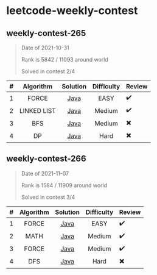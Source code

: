 # leetcode-weekly-contest

## weekly-contest-265

> Date of 2021-10-31
>
> Rank is 5842 / 11093 around world
>
> Solved in contest 2/4

|  #   |  Algorithm  |                           Solution                           | Difficulty | Review                   |
| :--: | :---------: | :----------------------------------------------------------: | :--------: | ------------------------ |
|  1   |    FORCE    | [Java](https://github.com/mbfjllybl/leetcode-weekly-contest/blob/master/weeklyContest/weeklyContest265/problem1/Solution.java) |    EASY    | :heavy_check_mark:       |
|  2   | LINKED LIST | [Java](https://github.com/mbfjllybl/leetcode-weekly-contest/blob/master/weeklyContest/weeklyContest265/problem2/Solution.java) |   Medium   | :heavy_check_mark:       |
|  3   |     BFS     | [Java](https://github.com/mbfjllybl/leetcode-weekly-contest/blob/master/weeklyContest/weeklyContest265/problem3/Solution.java) |   Medium   | :heavy_multiplication_x: |
|  4   |     DP      | [Java](https://github.com/mbfjllybl/leetcode-weekly-contest/blob/master/weeklyContest/weeklyContest265/problem4/Solution.java) |    Hard    | :heavy_multiplication_x: |

## weekly-contest-266

> Date of 2021-11-07
>
> Rank is 1584 / 11909 around world
>
> Solved in contest 3/4

|  #   | Algorithm |                           Solution                           | Difficulty | Review                   |
| :--: | :-------: | :----------------------------------------------------------: | :--------: | ------------------------ |
|  1   |   FORCE   | [Java](https://github.com/mbfjllybl/leetcode-weekly-contest/blob/master/weeklyContest/weeklyContest266/problem1/Solution.java) |    EASY    | :heavy_check_mark:       |
|  2   |   MATH    | [Java](https://github.com/mbfjllybl/leetcode-weekly-contest/blob/master/weeklyContest/weeklyContest266/problem2/Solution.java) |   Medium   | :heavy_check_mark:       |
|  3   |   FORCE   | [Java](https://github.com/mbfjllybl/leetcode-weekly-contest/blob/master/weeklyContest/weeklyContest266/problem3/Solution.java) |   Medium   | :heavy_check_mark:       |
|  4   |    DFS    | [Java](https://github.com/mbfjllybl/leetcode-weekly-contest/blob/master/weeklyContest/weeklyContest266/problem4/Solution.java) |    Hard    | :heavy_multiplication_x: |

